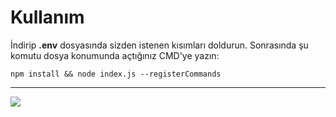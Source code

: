 # Kullanım
İndirip **.env** dosyasında sizden istenen kısımları doldurun.
Sonrasında şu komutu dosya konumunda açtığınız CMD'ye yazın:

```
npm install && node index.js --registerCommands
```
---
<img src='https://i.imgur.com/bgKgpFY.png'>

